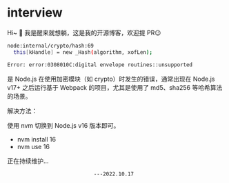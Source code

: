 # interview

Hi~ 👋 我是醒来就想躺，这是我的开源博客，欢迎提 PR😉

```bash
node:internal/crypto/hash:69
  this[kHandle] = new _Hash(algorithm, xofLen);

Error: error:0308010C:digital envelope routines::unsupported
```

是 Node.js 在使用加密模块（如 crypto）时发生的错误，通常出现在 Node.js v17+ 之后运行基于 Webpack 的项目，尤其是使用了 md5、sha256 等哈希算法的场景。

解决方法：

使用 nvm 切换到 Node.js v16 版本即可。

- nvm install 16
- nvm use 16

正在持续维护...

                                ---2022.10.17
